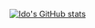 [![Ido's GitHub stats](https://github-readme-stats.vercel.app/api?username=idoybh&show_icons=true&theme=dark&include_all_commits=true&show_icons=true&count_private=true)](https://github.com/anuraghazra/github-readme-stats)

